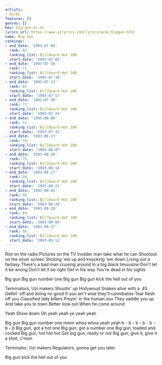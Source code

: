 ```yaml
---
artists:
- AC/DC
features: []
genres: []
key: big-gun-ac-dc
lyrics_url: https://www.azlyrics.com/lyrics/acdc/biggun.html
name: Big Gun
rankings:
- end_date: '1993-07-09'
  rank: 82
  ranking_list: Billboard Hot 100
  start_date: '1993-07-03'
- end_date: '1993-07-16'
  rank: 71
  ranking_list: Billboard Hot 100
  start_date: '1993-07-10'
- end_date: '1993-07-23'
  rank: 65
  ranking_list: Billboard Hot 100
  start_date: '1993-07-17'
- end_date: '1993-07-30'
  rank: 73
  ranking_list: Billboard Hot 100
  start_date: '1993-07-24'
- end_date: '1993-08-06'
  rank: 72
  ranking_list: Billboard Hot 100
  start_date: '1993-07-31'
- end_date: '1993-08-13'
  rank: 74
  ranking_list: Billboard Hot 100
  start_date: '1993-08-07'
- end_date: '1993-08-20'
  rank: 75
  ranking_list: Billboard Hot 100
  start_date: '1993-08-14'
- end_date: '1993-08-27'
  rank: 80
  ranking_list: Billboard Hot 100
  start_date: '1993-08-21'
- end_date: '1993-09-03'
  rank: 88
  ranking_list: Billboard Hot 100
  start_date: '1993-08-28'
- end_date: '1993-09-10'
  rank: 89
  ranking_list: Billboard Hot 100
  start_date: '1993-09-04'
- end_date: '1993-09-17'
  rank: 98
  ranking_list: Billboard Hot 100
  start_date: '1993-09-11'
---
```


Riot on the radio
Pictures on the TV
Invader man take what he can
Shootout on the silver screen
Sticking 'em up and knocking 'em down
Living out a fantasy
There's a bad man cruising around
In a big black limousine
Don't let it be wrong
Don't let it be right
Get in his way
You're dead in his sights


Big gun
Big gun number one
Big gun
Big gun kick the hell out of you

Terminators, Uzi makers
Shootin' up Hollywood
Snakes alive with a .45
Gettin' off and doing no good
If you ain't wise they'll cannibalise
Tear flesh off you
Classified lady killers
Preyin' in the human zoo
They saddle you up
And take you to town
Better look out
When he come around



Yeah
Show down
Oh yeah yeah
ye yeah yeah

Big gun
Big gun number one
mmm
whoa whoa
yeah yeah
b - b - b - b - b - b - b
Big gun, got a hot one
Big gun, got a number one
Big gun, loaded and cocked
Big gun, hot hot hot
Got big gun, ready or not
Big gun, give it, give it a shot, c'mon

Terminator, Uzi makers
Regulators, gonna get you later

Big gun kick the hell out of you



